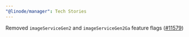 ```yaml
---
"@linode/manager": Tech Stories
---
```


Removed `imageServiceGen2` and `imageServiceGen2Ga` feature flags ([#11579](https://github.com/linode/manager/pull/11579))
